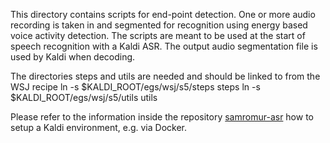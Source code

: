 This directory contains scripts for end-point detection. One or more audio recording is taken in and segmented for recognition using energy based voice activity detection.
The scripts are meant to be used at the start of speech recognition with a Kaldi ASR. The output audio segmentation file is used by Kaldi when decoding.

The directories steps and utils are needed and should be linked to from the WSJ recipe
ln -s $KALDI_ROOT/egs/wsj/s5/steps steps
ln -s $KALDI_ROOT/egs/wsj/s5/utils utils

Please refer to the information inside the repository [samromur-asr](https://github.com/icelandic-lt/samromur-asr) how to setup a Kaldi environment, e.g. via Docker.